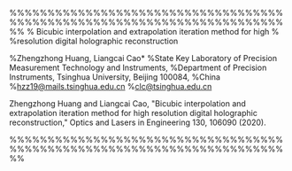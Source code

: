 %%%%%%%%%%%%%%%%%%%%%%%%%%%%%%%%%%%%%%%%%%%%%%%%%%%%%%%%%%%%%%%%%%%%%%%%%%
% Bicubic interpolation and extrapolation iteration method for high %
%resolution digital holographic reconstruction

%Zhengzhong Huang, Liangcai Cao*
%State Key Laboratory of Precision Measurement Technology and Instruments, %Department of Precision Instruments, Tsinghua University, Beijing 100084, %China
%hzz19@mails.tsinghua.edu.cn
%clc@tsinghua.edu.cn

Zhengzhong Huang and Liangcai Cao, "Bicubic interpolation and extrapolation iteration method for high resolution digital holographic reconstruction," Optics and Lasers in Engineering 130, 106090 (2020).

%%%%%%%%%%%%%%%%%%%%%%%%%%%%%%%%%%%%%%%%%%%%%%%%%%%%%%%%%%%%%%%%%%%%%%%%%%

